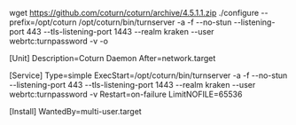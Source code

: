 wget https://github.com/coturn/coturn/archive/4.5.1.1.zip
./configure --prefix=/opt/coturn
/opt/coturn/bin/turnserver -a -f --no-stun --listening-port 443 --tls-listening-port 1443 --realm kraken --user webrtc:turnpassword -v -o


[Unit]
Description=Coturn Daemon
After=network.target

[Service]
Type=simple
ExecStart=/opt/coturn/bin/turnserver -a -f --no-stun --listening-port 443 --tls-listening-port 1443 --realm kraken --user webrtc:turnpassword -v
Restart=on-failure
LimitNOFILE=65536

[Install]
WantedBy=multi-user.target

